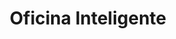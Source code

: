 ---
layout: post
type: post
title: Oficina Inteligente
description: ""
excerpt: "Desenvolvimento do site da Oficina Inteligente utilizando Jekyll."
categories: ['portfolio']
tags: ['Front-end']
comments: true
type: single
live: "https://oficinainteligente.com.br/"
permalink: /portfolio/:title/
---